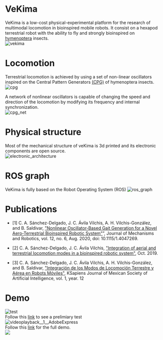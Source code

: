 # VeKima
VeKima is a low-cost physical-experimental platform for the research of multimodal locomotion in bioinspired mobile robots.
It consist on a hexapod terrestrial robot with the ability to fly and strongly bioinspired on [hymenoptera](https://es.wikipedia.org/wiki/Hymenoptera) insects.<br>
![vekima](https://user-images.githubusercontent.com/107052856/199059401-594f34c9-c5d4-4e0f-857a-7e1106deb5cf.png)


# Locomotion
Terrestrial locomotion is achieved by using a set of non-linear oscillators inspired on the Central Pattern Generators [(CPG)](https://en.wikipedia.org/wiki/Central_pattern_generator) of hymenoptera insects.<br>
![cpg](https://user-images.githubusercontent.com/107052856/199059199-a7511b83-c7f4-480e-951d-9b1373064ecf.png)


A network of nonlinear oscillators is capable of changing the speed and direction of the locomotion by modifying its frequency and internal synchronization.<br>
![cpg_net](https://user-images.githubusercontent.com/107052856/199052278-242759b0-e2d1-4ae1-9394-7f67574a4cef.png)

# Physical structure
Most of the mechanical structure of veKima is 3d printed and its electronic components are open source.<br>
![electronic_architecture](https://user-images.githubusercontent.com/107052856/199058225-04332860-b5f0-4b3e-a8ad-2af44bbb3a5d.png)

# ROS graph
VeKima is fully based on the Robot Operating System (ROS)
![ros_graph](https://user-images.githubusercontent.com/107052856/199058838-eecf3194-44ed-4a07-8108-6e7dce1439b1.png)

# Publications
- [1] C. A. Sánchez-Delgado, J. C. Ávila Vilchis, A. H. Vilchis-González, and B. Saldivar, ["Nonlinear Oscillator-Based Gait Generation for a Novel Aero-Terrestrial Bioinspired Robotic System"](https://doi.org/10.1115/1.4047269)”, Journal of Mechanisms and Robotics, vol. 12, no. 6, Aug. 2020, doi: 10.1115/1.4047269.

- [2] C. A. Sánchez-Delgado, J. C. Ávila Vilchis, ["Integration of aerial and terrestrial locomotion modes in a
bioinspired robotic system"](http://ri.uaemex.mx/bitstream/handle/20.500.11799/110475/2020_MCI_CarlosSAnchezDelgado.pdf), Oct. 2019.
- [3] C. A. Sánchez-Delgado, J. C. Ávila Vilchis, A. H. Vilchis-González, and B. Saldivar, ["Integración de los Modos de Locomoción Terrestre y Aérea en Robots Móviles"](http://smia.mx/komputersapiens/publicaciones.html), KSapiens Journal of Mexican Society of Artificial Intelligence, vol. 1, year. 12

# Demo
![test](https://user-images.githubusercontent.com/107052856/199052825-3dac8b66-383d-4ab7-987e-da511c15c764.png)
<br>
Follow this [link](https://www.youtube.com/watch?v=cbnw_SmmBGw&list=PLQBwkbxMqU0CwwgrcaWHP4ouFjho0Iy4H&index=2&t=1s) to see a prelimiary test
<br>
![videoplayback__1__AdobeExpress](https://user-images.githubusercontent.com/107052856/199109905-2e8f2e8a-e9fe-468f-8aa7-caf91b75af4a.gif)<br>
Follow this [link](https://www.youtube.com/watch?v=VcLnfnzkvF8) for the full demo.
<br>
![](https://github.com/istarendil/vekima/blob/main/media/aeroterrestrial_transition.gif)
